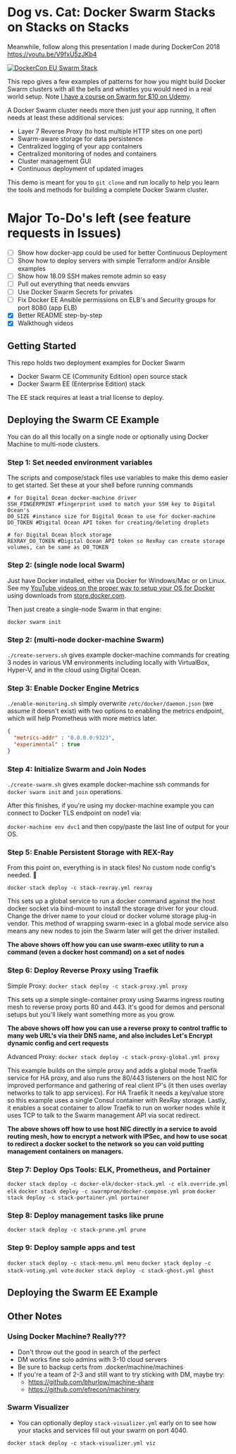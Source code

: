 # Dog vs. Cat: Docker Swarm Stacks on Stacks on Stacks

Meanwhile, follow along this presentation I made during DockerCon 2018
https://youtu.be/V9fxU5zJKb4

[![DockerCon EU Swarm Stack](https://img.youtube.com/vi/V9fxU5zJKb4/0.jpg)](https://youtu.be/V9fxU5zJKb4)

This repo gives a few examples of patterns for how you might build Docker Swarm clusters with all the bells and whistles you would need in a real world setup. Note [I have a course on Swarm for $10 on Udemy](http://swarmmastery.com).

A Docker Swarm cluster needs more then just your app running, it often needs at least these additional services:

- Layer 7 Reverse Proxy (to host multiple HTTP sites on one port)
- Swarm-aware storage for data persistence
- Centralized logging of your app containers
- Centralized monitoring of nodes and containers
- Cluster management GUI
- Continuous deployment of updated images

This demo is meant for you to `git clone` and run locally to help you learn the tools and methods for building a complete Docker Swarm cluster.

# Major To-Do's left (see feature requests in Issues)

- [ ] Show how docker-app could be used for better Continuous Deployment
- [ ] Show how to deploy servers with simple Terraform and/or Ansible examples
- [ ] Show how 18.09 SSH makes remote admin so easy
- [ ] Pull out everything that needs envvars
- [ ] Use Docker Swarm Secrets for privates
- [ ] Fix Docker EE Ansible permissions on ELB's and Security groups for port 8080 (app ELB)
- [x] Better README step-by-step
- [x] Walkthough videos

## Getting Started

This repo holds two deployment examples for Docker Swarm

- Docker Swarm CE (Community Edition) open source stack
- Docker Swarm EE (Enterprise Edition) stack

The EE stack requires at least a trial license to deploy.

## Deploying the Swarm CE Example

You can do all this locally on a single node or optionally using Docker Machine to multi-node clusters.

### Step 1: Set needed environment variables

The scripts and compose/stack files use variables to make this demo easier to get started. Set these at your shell before running commands

```shell
# for Digital Ocean docker-machine driver
SSH_FINGERPRINT #fingerprint used to match your SSH key to Digital Ocean's
DO_SIZE #instance size for Digital Ocean to use for docker-machine
DO_TOKEN #Digital Ocean API token for creating/deleting droplets

# for Digital Ocean block storage
REXRAY_DO_TOKEN #Digital Ocean API token so RexRay can create storage volumes, can be same as DO_TOKEN

```

### Step 2: (single node local Swarm)

Just have Docker installed, either via Docker for Windows/Mac or on Linux. See my [YouTube videos on the proper way to setup your OS for Docker](https://www.youtube.com/watch?v=Fc7Rjll30jY&list=PL6cactdCCnTLqhFgmXAVdwLPCM_SZdGYq) using downloads from [store.docker.com](https://store.docker.com).

Then just create a single-node Swarm in that engine:

`docker swarm init`

### Step 2: (multi-node docker-machine Swarm)

`./create-servers.sh` gives example docker-machine commands for creating 3 nodes in various VM environments including locally with VirtualBox, Hyper-V, and in the cloud using Digital Ocean.

### Step 3: Enable Docker Engine Metrics

`./enable-monitoring.sh` simply overwrite `/etc/docker/daemon.json` (we assume it doesn't exist) with two options to enabling the metrics endpoint, which will help Prometheus with more metrics later.
```json
{
  "metrics-addr" : "0.0.0.0:9323",
  "experimental" : true
}
```

### Step 4: Initialize Swarm and Join Nodes

`./create-swarm.sh` gives example docker-machine ssh commands for `docker swarm init` and `join` operations.

After this finishes, if you're using my docker-machine example you can connect to Docker TLS endpoint on node1 via:

`docker-machine env dvc1` and then copy/paste the last line of output for your OS.

### Step 5: Enable Persistent Storage with REX-Ray

From this point on, everything is in stack files! No custom node config's needed. 🎉

`docker stack deploy -c stack-rexray.yml rexray`

This sets up a global service to run a docker command against the host docker socket via bind-mount to install the storage driver for your cloud. Change the driver name to your cloud or docker volume storage plug-in vendor. This method of wrapping swarm-exec in a global mode service also means any new nodes to join the Swarm later will get the driver installed.

**The above shows off how you can use swarm-exec utility to run a command (even a docker host command) on a set of nodes**

### Step 6: Deploy Reverse Proxy using Traefik

Simple Proxy: `docker stack deploy -c stack-proxy.yml proxy`

This sets up a simple single-container proxy using Swarms ingress routing mesh to reverse proxy ports 80 and 443. It's good for demos and personal setups but you'll likely want something more as you grow.

**The above shows off how you can use a reverse proxy to control traffic to many web URL's via their DNS name, and also includes Let's Encrypt dynamic config and cert requests**

Advanced Proxy: `docker stack deploy -c stack-proxy-global.yml proxy`

This example builds on the simple proxy and adds a global mode Traefik service for HA proxy, and also runs the 80/443 listeners on the host NIC for improved performance and gathering of real client IP's (it then uses overlay networks to talk to app services). For HA Traefik it needs a key/value store so this example uses a single Consul container with RexRay storage. Lastly, it enables a socat container to allow Traefik to run on worker nodes while it uses TCP to talk to the Swarm management API via socat redirect.

**The above shows off how to use host NIC directly in a service to avoid routing mesh, how to encrypt a network with IPSec, and how to use socat to redirect a docker socket to the network so you can void putting management containers on managers.**

### Step 7: Deploy Ops Tools: ELK, Prometheus, and Portainer

`docker stack deploy -c docker-elk/docker-stack.yml -c elk.override.yml elk`
`docker stack deploy -c swarmprom/docker-compose.yml prom`
`docker stack deploy -c stack-portainer.yml portainer`

### Step 8: Deploy management tasks like prune

`docker stack deploy -c stack-prune.yml prune`

### Step 9: Deploy sample apps and test

`docker stack deploy -c stack-menu.yml menu`
`docker stack deploy -c stack-voting.yml vote`
`docker stack deploy -c stack-ghost.yml ghost`

## Deploying the Swarm EE Example

## Other Notes

### Using Docker Machine? Really???
- Don't throw out the good in search of the perfect
- DM works fine solo admins with 3-10 cloud servers
- Be sure to backup certs from .docker/machine/machines
- If you're a team of 2-3 and still want to try sticking with DM, maybe try:
  - https://github.com/bhurlow/machine-share
  - https://github.com/efrecon/machinery

### Swarm Visualizer
- You can optionally deploy `stack-visualizer.yml` early on to see how your stacks and services fill out your swarm on port 4040.

`docker stack deploy -c stack-visualizer.yml viz`
